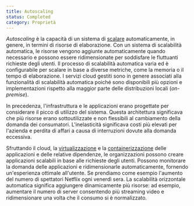 ```yaml
---
title: Autoscaling
status: Completed
category: Proprietà
---
```


_Autoscaling_ è la capacità di un sistema di [scalare](/scalabilità/) automaticamente, in genere, in termini di risorse di elaborazione. Con un sistema di scalabilità automatica, le risorse vengono aggiunte automaticamente quando necessario e possono essere ridimensionate per soddisfare le fluttuanti richieste degli utenti. Il processo di scalabilità automatica varia ed è configurabile per scalare in base a diverse metriche, come la memoria o il tempo di elaborazione. I servizi cloud gestiti sono in genere associati alla funzionalità di scalabilità automatica poiché sono disponibili più opzioni e implementazioni rispetto alla maggior parte delle distribuzioni locali (_on-premise_).

In precedenza, l'infrastruttura e le applicazioni erano progettate per considerare il picco di utilizzo del sistema. Questa architettura significava che più risorse erano sottoutilizzate e non flessibili al cambiamento della domanda dei consumatori. L'inelasticità significava costi più elevati per l'azienda e perdita di affari a causa di interruzioni dovute alla domanda eccessiva.

Sfruttando il cloud, la [virtualizzazione](/virtualizzazione/) e la [containerizzazione](/containerizzazione/) delle applicazioni e delle relative dipendenze, le organizzazioni possono creare applicazioni scalabili in base alle richieste degli utenti. Possono monitorare la domanda delle applicazioni e ridimensionarle automaticamente, fornendo un'esperienza ottimale all'utente. Se prendiamo come esempio l'aumento del numero di spettatori Netflix ogni venerdì sera. La scalabilità orizzontale automatica significa aggiungere dinamicamente più risorse: ad esempio, aumentare il numero di server consentendo più streaming video e ridimensionare una volta che il consumo si è normalizzato.